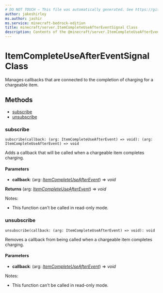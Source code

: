 ```yaml
---
# DO NOT TOUCH — This file was automatically generated. See https://github.com/mojang/minecraftapidocsgenerator to modify descriptions, examples, etc.
author: jakeshirley
ms.author: jashir
ms.service: minecraft-bedrock-edition
title: minecraft/server.ItemCompleteUseAfterEventSignal Class
description: Contents of the @minecraft/server.ItemCompleteUseAfterEventSignal class.
---
```

# ItemCompleteUseAfterEventSignal Class

Manages callbacks that are connected to the completion of charging for a chargeable item.

## Methods
- [subscribe](#subscribe)
- [unsubscribe](#unsubscribe)

### **subscribe**
`
subscribe(callback: (arg: ItemCompleteUseAfterEvent) => void): (arg: ItemCompleteUseAfterEvent) => void
`

Adds a callback that will be called when a chargeable item completes charging.

#### **Parameters**
- **callback**: (arg: [*ItemCompleteUseAfterEvent*](ItemCompleteUseAfterEvent.md)) => *void*

**Returns** (arg: [*ItemCompleteUseAfterEvent*](ItemCompleteUseAfterEvent.md)) => *void*
  
Notes:
- This function can't be called in read-only mode.

### **unsubscribe**
`
unsubscribe(callback: (arg: ItemCompleteUseAfterEvent) => void): void
`

Removes a callback from being called when a chargeable item completes charging.

#### **Parameters**
- **callback**: (arg: [*ItemCompleteUseAfterEvent*](ItemCompleteUseAfterEvent.md)) => *void*
  
Notes:
- This function can't be called in read-only mode.
